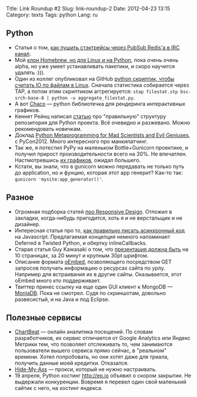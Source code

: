 Title: Link Roundup #2
Slug: link-roundup-2
Date: 2012-04-23 13:15
Category: texts
Tags: python
Lang: ru

Python
------
* Статья о том, [как пушить стэктрейсы через PubSub Redis'a в IRC канал](http://charlesleifer.com/blog/using-redis-pub-sub-and-irc-for-error-logging-with-python/).
* Мой [клон Homebrew, но для Linux и на Python](https://github.com/svetlyak40wt/osbench/), пока очень очень alpha, но уже умеет устанавливать пакетики, и скоро научится удалять :))).
* Один из коллег опубликовал на GitHub [python скриптик, чтобы считать IO по файлам в Linux](https://gist.github.com/2397652). Сначала статистика собирается через TAP, а потом этим скриптиком аггрегируется: `stap filestat.stp bsc-srch-base-8 | python -u aggregate_filestat.py`.
* А вот [Chaco](http://github.enthought.com/chaco/) — python библиотечка для рендеринга интерактивных графиков.
* Кеннет Рейнц написал [статью](http://www.kennethreitz.com/repository-structure-and-python.html) про "правильную" структуру репозитория для Python проекта. Всё очевидно и разжевано. Можно рекомендовать новичкам.
* Доклад [Python Metaprogramming for Mad Scientists and Evil Geniuses](http://www.youtube.com/watch?v=Adr_QuDZxuM), с PyCon2012. Много интересного про манкипатчинг.
* Так же, я потестил PyPy на маленьком Bottle+Gunicorn проектике, и получил прирост производительности всего на 30%. Не впечатлен. Настмотревшись [их графиков](http://speed.pypy.org/), ожидал большего.
* Кстати, вы знали, что в gunicorn можно передавать не только путь до application, но и фунцию, которая этот app генерит? Как-то так: `gunicorn 'mysite:app_generator()'`.

Разное
------
* Огромная подборка статей [про Responsive Design](http://www.smashingmagazine.com/2011/07/22/responsive-web-design-techniques-tools-and-design-strategies/). Отложил в закладки, когда-нибудь пригодится, хоть я и не верстальщик и не дизайнер.
* Интересная статья про то, [как правильно писать асинхронный код](http://jeditoolkit.com/2012/04/26/code-logic-not-mechanics.html) на Javascript. Предлагаемая концепция немного напоминает Deferred в Twisted Python, и обертку inlineCallbacks.
* Старая статья Guy Kawasaki о том, что [презентация должна быть](http://blog.guykawasaki.com/2005/12/the_102030_rule.html) на 10 страницах, за 20 минут и крупным 30pt шрифтом.
* Описание формата [oEmbed](http://oembed.com/), позволяющего посредством GET запросов получать информацию о ресурсах сайта по урлу. Например для встраивания их в другие сайты. Оказывается, этот oEmbed много кто поддерживает.
* Твиттер принес ссылку на еще один GUI клиент к MongoDB — [MonjaDB](http://www.jumperz.net/index.php?i=2&a=0&b=9). Пока не смотрел. Судя по скриншотам, довольно развесистый, и на Java и под Eclipse.

Полезные сервисы
----------------
* [ChartBeat](http://chartbeat.com/) — онлайн аналитика посещений. По словам разработчиков, их сервис отличается от Google Analytics или Яндекс Метрики тем, что позволяет отслеживать то, чем занимаются пользователи вышего сервиса прямо сейчас, в "реальном" времени. Хотел попробовать, но они хотят даже для триала, получить данные моей кредитки. Отказался.
* [Hide-My-Ass](hidemyass.com) — прокси, который не нужно настраивать.
* 19 апреля, Python хостинг <http://ep.io> объявил о скором закрытии. Не выдержали конкуренции. Вовремя я перевел один свой маленький сайтик с него, на хостинг яндекса.
